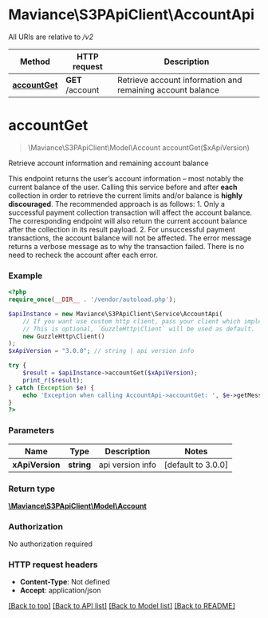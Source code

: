 # Maviance\S3PApiClient\AccountApi

All URIs are relative to */v2*

Method | HTTP request | Description
------------- | ------------- | -------------
[**accountGet**](AccountApi.md#accountget) | **GET** /account | Retrieve account information and remaining account balance

# **accountGet**
> \Maviance\S3PApiClient\Model\Account accountGet($xApiVersion)

Retrieve account information and remaining account balance

This endpoint returns the user’s account information – most notably the current balance of the user. Calling this service before and after **each** collection in order to retrieve the current limits and/or balance is **highly discouraged**. The recommended approach is as follows:   1. Only a successful payment collection transaction will affect the account balance. The corresponding endpoint will also return the current account balance after the collection in its result payload.   2. For unsuccessful payment transactions, the account balance will not be affected. The error message returns a verbose message as to why the transaction failed. There is no need to recheck the account after each error.

### Example
```php
<?php
require_once(__DIR__ . '/vendor/autoload.php');

$apiInstance = new Maviance\S3PApiClient\Service\AccountApi(
    // If you want use custom http client, pass your client which implements `GuzzleHttp\ClientInterface`.
    // This is optional, `GuzzleHttp\Client` will be used as default.
    new GuzzleHttp\Client()
);
$xApiVersion = "3.0.0"; // string | api version info

try {
    $result = $apiInstance->accountGet($xApiVersion);
    print_r($result);
} catch (Exception $e) {
    echo 'Exception when calling AccountApi->accountGet: ', $e->getMessage(), PHP_EOL;
}
?>
```

### Parameters

Name | Type | Description  | Notes
------------- | ------------- | ------------- | -------------
 **xApiVersion** | **string**| api version info | [default to 3.0.0]

### Return type

[**\Maviance\S3PApiClient\Model\Account**](../Model/Account.md)

### Authorization

No authorization required

### HTTP request headers

 - **Content-Type**: Not defined
 - **Accept**: application/json

[[Back to top]](#) [[Back to API list]](../../README.md#documentation-for-api-endpoints) [[Back to Model list]](../../README.md#documentation-for-models) [[Back to README]](../../README.md)

